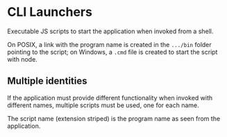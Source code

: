# CLI Launchers

Executable JS scripts to start the application when invoked from a shell.

On POSIX, a link with the program name is created in the `.../bin` folder pointing to the script; on Windows, a `.cmd` file is created to start the script with node.

## Multiple identities

If the application must provide different functionality when invoked with different names, multiple scripts must be used, one for each name.

The script name (extension striped) is the program name as seen from the application.
